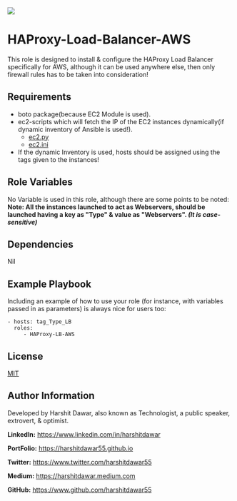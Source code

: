 <img src = "https://img.shields.io/badge/version-1.1.0-brightgreen" />

HAProxy-Load-Balancer-AWS
=========

This role is designed to install & configure the HAProxy Load Balancer specifically for AWS, although it can be used anywhere else, then only firewall rules has to be taken into consideration!

Requirements
------------

* boto package(because EC2 Module is used).
* ec2-scripts which will fetch the IP of the EC2 instances dynamically(if dynamic inventory of Ansible is used!).
    * [ec2.py](https://github.com/HarshitDawar55/Ansible/blob/master/Dynamic-Inventory/ec2.py)
    * [ec2.ini](https://github.com/HarshitDawar55/Ansible/blob/master/Dynamic-Inventory/ec2.in)
* If the dynamic Inventory is used, hosts should be assigned using the tags given to the instances! 

Role Variables
--------------

No Variable is used in this role, although there are some points to be noted:
<br />
<b>Note:  All the instances launched to act as Webservers, should be launched having a key as "Type" & value as "Webservers". <i>(It is case-sensitive)</i> </b>

Dependencies
------------

Nil

Example Playbook
----------------

Including an example of how to use your role (for instance, with variables passed in as parameters) is always nice for users too:

    - hosts: tag_Type_LB
      roles:
         - HAProxy-LB-AWS

License
-------

[MIT](https://github.com/HarshitDawar55/HAProxy-Load-Balancer-AWS/blob/master/LICENSE)

Author Information
------------------

Developed by Harshit Dawar, also known as Technologist, a public speaker, extrovert, & optimist.

**LinkedIn:** https://www.linkedin.com/in/harshitdawar

**PortFolio:** https://harshitdawar55.github.io

**Twitter:** https://www.twitter.com/harshitdawar55

**Medium:** https://harshitdawar.medium.com

**GitHub:** https://www.github.com/harshitdawar55
